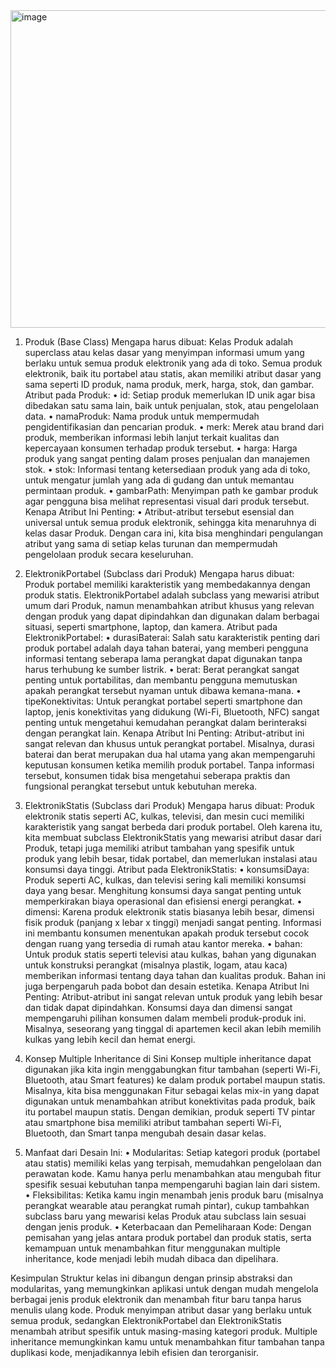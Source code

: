  <img width="532" height="508" alt="image" src="https://github.com/user-attachments/assets/4b19ad64-64c0-496e-a000-4fbcd7db9df5" />

1. Produk (Base Class)
Mengapa harus dibuat:
Kelas Produk adalah superclass atau kelas dasar yang menyimpan informasi umum yang berlaku untuk semua produk elektronik yang ada di toko. Semua produk elektronik, baik itu portabel atau statis, akan memiliki atribut dasar yang sama seperti ID produk, nama produk, merk, harga, stok, dan gambar.
Atribut pada Produk:
•	id: Setiap produk memerlukan ID unik agar bisa dibedakan satu sama lain, baik untuk penjualan, stok, atau pengelolaan data.
•	namaProduk: Nama produk untuk mempermudah pengidentifikasian dan pencarian produk.
•	merk: Merek atau brand dari produk, memberikan informasi lebih lanjut terkait kualitas dan kepercayaan konsumen terhadap produk tersebut.
•	harga: Harga produk yang sangat penting dalam proses penjualan dan manajemen stok.
•	stok: Informasi tentang ketersediaan produk yang ada di toko, untuk mengatur jumlah yang ada di gudang dan untuk memantau permintaan produk.
•	gambarPath: Menyimpan path ke gambar produk agar pengguna bisa melihat representasi visual dari produk tersebut.
Kenapa Atribut Ini Penting:
•	Atribut-atribut tersebut esensial dan universal untuk semua produk elektronik, sehingga kita menaruhnya di kelas dasar Produk. Dengan cara ini, kita bisa menghindari pengulangan atribut yang sama di setiap kelas turunan dan mempermudah pengelolaan produk secara keseluruhan.

2. ElektronikPortabel (Subclass dari Produk)
Mengapa harus dibuat:
Produk portabel memiliki karakteristik yang membedakannya dengan produk statis. ElektronikPortabel adalah subclass yang mewarisi atribut umum dari Produk, namun menambahkan atribut khusus yang relevan dengan produk yang dapat dipindahkan dan digunakan dalam berbagai situasi, seperti smartphone, laptop, dan kamera.
Atribut pada ElektronikPortabel:
•	durasiBaterai: Salah satu karakteristik penting dari produk portabel adalah daya tahan baterai, yang memberi pengguna informasi tentang seberapa lama perangkat dapat digunakan tanpa harus terhubung ke sumber listrik.
•	berat: Berat perangkat sangat penting untuk portabilitas, dan membantu pengguna memutuskan apakah perangkat tersebut nyaman untuk dibawa kemana-mana.
•	tipeKonektivitas: Untuk perangkat portabel seperti smartphone dan laptop, jenis konektivitas yang didukung (Wi-Fi, Bluetooth, NFC) sangat penting untuk mengetahui kemudahan perangkat dalam berinteraksi dengan perangkat lain.
Kenapa Atribut Ini Penting:
Atribut-atribut ini sangat relevan dan khusus untuk perangkat portabel. Misalnya, durasi baterai dan berat merupakan dua hal utama yang akan mempengaruhi keputusan konsumen ketika memilih produk portabel. Tanpa informasi tersebut, konsumen tidak bisa mengetahui seberapa praktis dan fungsional perangkat tersebut untuk kebutuhan mereka.

3. ElektronikStatis (Subclass dari Produk)
Mengapa harus dibuat:
Produk elektronik statis seperti AC, kulkas, televisi, dan mesin cuci memiliki karakteristik yang sangat berbeda dari produk portabel. Oleh karena itu, kita membuat subclass ElektronikStatis yang mewarisi atribut dasar dari Produk, tetapi juga memiliki atribut tambahan yang spesifik untuk produk yang lebih besar, tidak portabel, dan memerlukan instalasi atau konsumsi daya tinggi.
Atribut pada ElektronikStatis:
•	konsumsiDaya: Produk seperti AC, kulkas, dan televisi sering kali memiliki konsumsi daya yang besar. Menghitung konsumsi daya sangat penting untuk memperkirakan biaya operasional dan efisiensi energi perangkat.
•	dimensi: Karena produk elektronik statis biasanya lebih besar, dimensi fisik produk (panjang x lebar x tinggi) menjadi sangat penting. Informasi ini membantu konsumen menentukan apakah produk tersebut cocok dengan ruang yang tersedia di rumah atau kantor mereka.
•	bahan: Untuk produk statis seperti televisi atau kulkas, bahan yang digunakan untuk konstruksi perangkat (misalnya plastik, logam, atau kaca) memberikan informasi tentang daya tahan dan kualitas produk. Bahan ini juga berpengaruh pada bobot dan desain estetika.
Kenapa Atribut Ini Penting:
Atribut-atribut ini sangat relevan untuk produk yang lebih besar dan tidak dapat dipindahkan. Konsumsi daya dan dimensi sangat mempengaruhi pilihan konsumen dalam membeli produk-produk ini. Misalnya, seseorang yang tinggal di apartemen kecil akan lebih memilih kulkas yang lebih kecil dan hemat energi.

4. Konsep Multiple Inheritance di Sini
Konsep multiple inheritance dapat digunakan jika kita ingin menggabungkan fitur tambahan (seperti Wi-Fi, Bluetooth, atau Smart features) ke dalam produk portabel maupun statis. Misalnya, kita bisa menggunakan Fitur sebagai kelas mix-in yang dapat digunakan untuk menambahkan atribut konektivitas pada produk, baik itu portabel maupun statis. Dengan demikian, produk seperti TV pintar atau smartphone bisa memiliki atribut tambahan seperti Wi-Fi, Bluetooth, dan Smart tanpa mengubah desain dasar kelas.

5. Manfaat dari Desain Ini:
•	Modularitas: Setiap kategori produk (portabel atau statis) memiliki kelas yang terpisah, memudahkan pengelolaan dan perawatan kode. Kamu hanya perlu menambahkan atau mengubah fitur spesifik sesuai kebutuhan tanpa mempengaruhi bagian lain dari sistem.
•	Fleksibilitas: Ketika kamu ingin menambah jenis produk baru (misalnya perangkat wearable atau perangkat rumah pintar), cukup tambahkan subclass baru yang mewarisi kelas Produk atau subclass lain sesuai dengan jenis produk.
•	Keterbacaan dan Pemeliharaan Kode: Dengan pemisahan yang jelas antara produk portabel dan produk statis, serta kemampuan untuk menambahkan fitur menggunakan multiple inheritance, kode menjadi lebih mudah dibaca dan dipelihara.

Kesimpulan
Struktur kelas ini dibangun dengan prinsip abstraksi dan modularitas, yang memungkinkan aplikasi untuk dengan mudah mengelola berbagai jenis produk elektronik dan menambah fitur baru tanpa harus menulis ulang kode. Produk menyimpan atribut dasar yang berlaku untuk semua produk, sedangkan ElektronikPortabel dan ElektronikStatis menambah atribut spesifik untuk masing-masing kategori produk. Multiple inheritance memungkinkan kamu untuk menambahkan fitur tambahan tanpa duplikasi kode, menjadikannya lebih efisien dan terorganisir.

